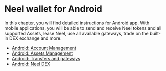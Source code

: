 # Neel wallet for Android

In this chapter, you will find detailed instructions for Android app. With mobile applications, you will be able to send and receive Neel tokens and all supported Assets, lease Neel, use all available gateways, trade on the built-in DEX exchange and more.

* [Android: Account Management](android/account-management.md)
* [Android: Assets Management](android/assets-management.md)
* [Android: Transfers and gateways](android/wallet-management.md)
* [Android: Neel DEX](android/neel-dex.md)
